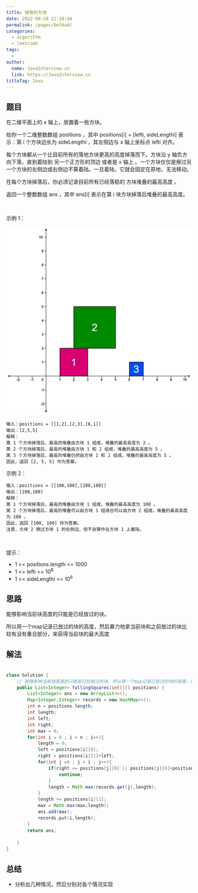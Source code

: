 ```yaml
---
title: 掉落的方块
date: 2022-09-28 22:18:44
permalink: /pages/6efdad/
categories:
  - algorithm
  - leetcode
tags:
  - 
author: 
  name: JavaInterview.cn
  link: https://JavaInterview.cn
titleTag: Java
---
```


## 题目

在二维平面上的 x 轴上，放置着一些方块。

给你一个二维整数数组 positions ，其中 positions[i] = [lefti, sideLengthi] 表示：第 i 个方块边长为 sideLengthi ，其左侧边与 x 轴上坐标点 lefti 对齐。

每个方块都从一个比目前所有的落地方块更高的高度掉落而下。方块沿 y 轴负方向下落，直到着陆到 另一个正方形的顶边 或者是 x 轴上 。一个方块仅仅是擦过另一个方块的左侧边或右侧边不算着陆。一旦着陆，它就会固定在原地，无法移动。

在每个方块掉落后，你必须记录目前所有已经落稳的 方块堆叠的最高高度 。

返回一个整数数组 ans ，其中 ans[i] 表示在第 i 块方块掉落后堆叠的最高高度。

 

示例 1：

![](../../../media/pictures/leetcode/fallingsq1-plane.jpeg)

    输入：positions = [[1,2],[2,3],[6,1]]
    输出：[2,5,5]
    解释：
    第 1 个方块掉落后，最高的堆叠由方块 1 组成，堆叠的最高高度为 2 。
    第 2 个方块掉落后，最高的堆叠由方块 1 和 2 组成，堆叠的最高高度为 5 。
    第 3 个方块掉落后，最高的堆叠仍然由方块 1 和 2 组成，堆叠的最高高度为 5 。
    因此，返回 [2, 5, 5] 作为答案。
示例 2：

    输入：positions = [[100,100],[200,100]]
    输出：[100,100]
    解释：
    第 1 个方块掉落后，最高的堆叠由方块 1 组成，堆叠的最高高度为 100 。
    第 2 个方块掉落后，最高的堆叠可以由方块 1 组成也可以由方块 2 组成，堆叠的最高高度为 100 。
    因此，返回 [100, 100] 作为答案。
    注意，方块 2 擦过方块 1 的右侧边，但不会算作在方块 1 上着陆。
 

提示：

- 1 <= positions.length <= 1000
- 1 <= lefti <= 10<sup>8</sup>
- 1 <= sideLengthi <= 10<sup>6</sup>

## 思路

能够影响当前块高度的只能是已经放过的块。

所以用一个map记录已放过的块的高度，然后暴力地拿当前块和之前放过的块比较有没有重合部分，来获得当前块的最大高度

## 解法
```java

class Solution {
    // 能够影响当前块高度的只能是已经放过的块。所以用一个map记录已放过的块的高度，然后暴力地拿当前块和之前放过的块比较有没有重合部分，来获得当前块的最大高度
    public List<Integer> fallingSquares(int[][] positions) {
        List<Integer> ans = new ArrayList<>();
        Map<Integer,Integer> records = new HashMap<>();
        int n = positions.length;
        int length;
        int left;
        int right;
        int max = 0;
        for(int i = 0 ; i < n ; i++){
            length = 0;
            left = positions[i][0];
            right = positions[i][1]+left;
            for(int j =0 ; j < i ; j++){
                if(right <= positions[j][0] || positions[j][0]+positions[j][1] <= left){
                    continue;
                }
                length = Math.max(records.get(j),length);
            }
            length += positions[i][1];
            max = Math.max(max,length);
            ans.add(max);
            records.put(i,length);
        }
        return ans;

    }
}
```

## 总结

- 分析出几种情况，然后分别对各个情况实现 
